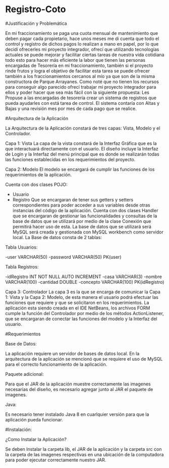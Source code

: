 # Registro-Coto
#Justificación y Problemática

En mi fraccionamiento se paga una cuota mensual de mantenimiento que deben pagar cada propietario, hace unos meses me di cuenta que todo el control y registro de dichos pagos lo realizan a mano en papel, por lo que decidí ofrecerles mi proyecto integrador, ofrecí que utilizando tecnologías actuales se puede mejorar y facilitar ciertas tareas de nuestra vida cotidiana todo esto para hacer más eficiente la labor que tienen las personas encargadas de Tesorería en mi fraccionamiento, también si el proyecto rinde frutos y logra el objetivo de facilitar esta tarea se puede ofrecer también a los fraccionamientos cercanos al mío ya que son de la misma constructora de Parque Arrayanes.
Como noté que no tienen los recursos para conseguir algo parecido ofrecí trabajar mi proyecto integrador para ellos y poder hacer que sea más fácil con la siguiente propuesta:
Les Propuse a las encargadas de tesorería crear un sistema de registros que pueda ayudarles con está tarea de control. El sistema contaría con Altas y Bajas y una revisión mes por mes de cada pago que se realice.

#Arquitectura de la Aplicación

La Arquitectura de la Aplicación constará de tres capas: Vista, Modelo y el Controlador.

Capa 1: Vista
La capa de la vista constará de la Interfaz Gráfica que es la que interactuará directamente con el usuario. El diseño incluye la Interfaz de Login y la Interfaz del menú principal que es donde se realizarán todas las funciones establecidas en los requerimientos del proyecto.

Capa 2: Modelo
El modelo se encargará de cumplir las funciones de los requerimientos de la aplicación.

Cuenta con dos clases POJO:
-	Usuario
-	Registro
Que se encargaran de tener sus getters y setters correspondientes para poder acceder a sus variables desde otras instancias del código de la aplicación.
Cuenta con dos clases Handler que se encargaran de gestionar las funcionalidades y consultas de la base de datos que se utilizará por medio de la clase Conexión que permitirá hacer uso de esta.
La base de datos que se utilizará será MySQL será creada y gestionada con MySQL workbench como servidor local.
La Base de datos consta de 2 tablas:

Tabla Usuarios:

-user VARCHAR(50)
-password VARCHAR(50)
PK(user)

Tabla Registros:

-idRegistro INT NOT NULL AUTO INCREMENT
-casa VARCHAR(3)
-nombre VARCHAR(100)
-cantidad DOUBLE
-concepto VARCHAR(100)
PK(idRegistro)

Capa 3: Controlador
La capa 3 es la que se encarga de comunicar la Capa 1: Vista y la Capa 2: Modelo, de esta manera el usuario podrá efectuar las funciones que requiere y que se solicitaron en los requerimientos.
La aplicación esta siendo creada en el IDE NetBeans, los archivos FORM cumple la función del Controlador por medio de los métodos ActionListener, que se encargaran de conectar las funciones del modelo y la Interfaz del usuario.

#Requerimientos

Base de Datos:

La aplicación requiere un servidor de bases de datos local. 
En la arquitectura de la aplicación se mencionó que se requiere el uso de MySQL para el correcto funcionamiento de la aplicación.

Paquete adicional:

Para que el JAR de la aplicación muestre correctamente las imagenes necesarias del diseño, es necesario agregar junto al JAR el paquete de imagenes.

Java:

Es necesario tener instalado Java 8 en cuarlquier versión para que la aplicación pueda funcionar.

#Instalación:

¿Como Instalar la Aplicación?

Se deben Instalar la carpeta lib, el JAR de la aplicación y la carpeta src con la carpeta de las imagenes respectivas en una ubicación de la computadora para poder ejecutar correctamente nuestro JAR.
